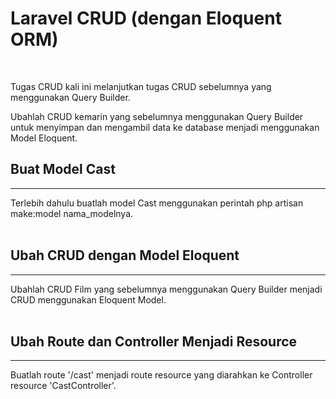 # Laravel CRUD (dengan Eloquent ORM)
<br>

Tugas CRUD kali ini melanjutkan tugas CRUD sebelumnya yang menggunakan Query Builder.<br/>

Ubahlah CRUD kemarin yang sebelumnya menggunakan Query Builder untuk menyimpan dan mengambil data ke database menjadi menggunakan Model Eloquent.


## Buat Model Cast
---
Terlebih dahulu buatlah model Cast menggunakan perintah php artisan make:model nama_modelnya.<br/><br/>

## Ubah CRUD dengan Model Eloquent
---
Ubahlah CRUD Film yang sebelumnya menggunakan Query Builder menjadi CRUD menggunakan Eloquent Model.<br/><br/>

## Ubah Route dan Controller Menjadi Resource
---
Buatlah route '/cast' menjadi route resource yang diarahkan ke Controller resource 'CastController'.